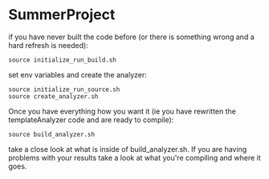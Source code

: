 # SummerProject

if you have never built the code before (or there is something wrong and a hard refresh is needed):

	source initialize_run_build.sh
	
set env variables and create the analyzer:
	
	source initialize_run_source.sh
	source create_analyzer.sh
	
Once you have everything how you want it (ie you have rewritten the templateAnalyzer code and are ready to compile):
	
	source build_analyzer.sh
	
take a close look at what is inside of build_analyzer.sh. If you are having problems with your results take a look at what you're compiling and where it goes. 
